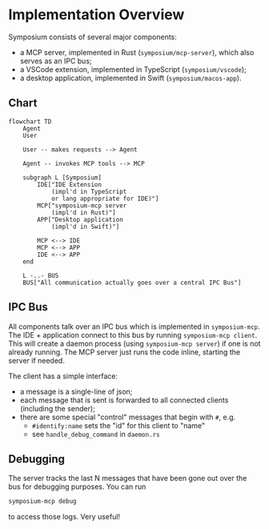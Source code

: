 # Implementation Overview

Symposium consists of several major components:

* a MCP server, implemented in Rust (`symposium/mcp-server`), which also serves as an IPC bus;
* a VSCode extension, implemented in TypeScript (`symposium/vscode`);
* a desktop application, implemented in Swift (`symposium/macos-app`).

## Chart

```mermaid
flowchart TD
    Agent
    User

    User -- makes requests --> Agent

    Agent -- invokes MCP tools --> MCP

    subgraph L [Symposium]
        IDE["IDE Extension
            (impl'd in TypeScript
            or lang appropriate for IDE)"]
        MCP["symposium-mcp server
            (impl'd in Rust)"]
        APP["Desktop application
            (impl'd in Swift)"]

        MCP <--> IDE
        MCP <--> APP
        IDE <--> APP
    end

    L -..- BUS
    BUS["All communication actually goes over a central IPC Bus"]

```

## IPC Bus

All components talk over an IPC bus which is implemented in `symposium-mcp`. The IDE + application connect to this bus by running `symposium-mcp client`. This will create a daemon process (using `symposium-mcp server`) if one is not already running. The MCP server just runs the code inline, starting the server if needed.

The client has a simple interface:

* a message is a single-line of json;
* each message that is sent is forwarded to all connected clients (including the sender);
* there are some special "control" messages that begin with `#`, e.g.
    * `#identify:name` sets the "id" for this client to "name"
    * see `handle_debug_command` in `daemon.rs`

## Debugging

The server tracks the last N messages that have been gone out over the bus for debugging purposes. You can run

```bash
symposium-mcp debug
```

to access those logs. Very useful!
